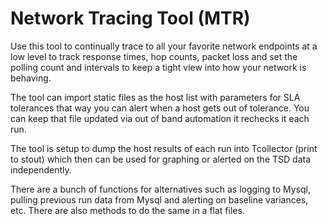 # Network Tracing Tool (MTR)

Use this tool to continually trace to all your favorite network endpoints at a low level to track response times, hop counts, packet loss and set the polling count and intervals to keep a tight view into how your network is behaving.  

The tool can import static files as the host list with parameters for SLA tolerances that way you can alert when a host gets out of tolerance.  You can keep that file updated via out of band automation it rechecks it each run.

The tool is setup to dump the host results of each run into Tcollector (print to stout) which then can be used for graphing or alerted on the TSD data independently. 

There are a bunch of functions for alternatives such as logging to Mysql, pulling previous run data from Mysql and alerting on baseline variances, etc.  There are also methods to do the same in a flat files.
